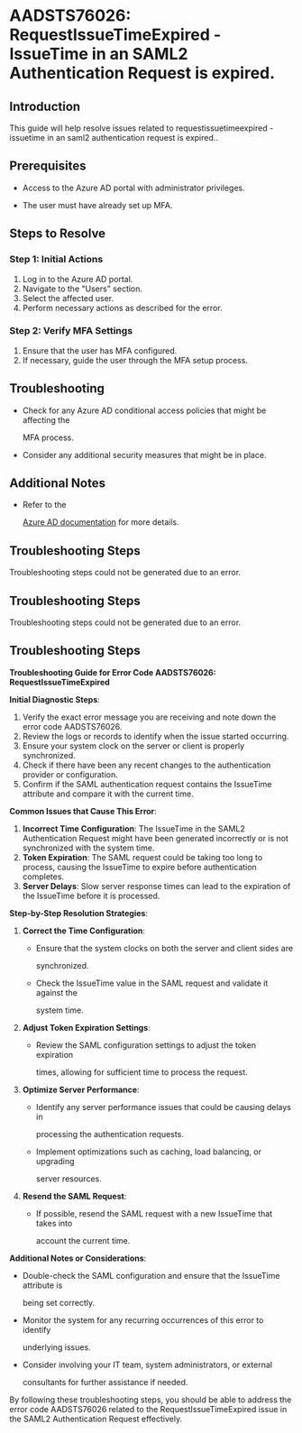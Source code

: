 
# AADSTS76026: RequestIssueTimeExpired - IssueTime in an SAML2 Authentication Request is expired.


## Introduction

This guide will help resolve issues related to requestissuetimeexpired -
issuetime in an saml2 authentication request is expired..


## Prerequisites


* Access to the Azure AD portal with administrator privileges.

* The user must have already set up MFA.


## Steps to Resolve


### Step 1: Initial Actions

1. Log in to the Azure AD portal.
2. Navigate to the "Users" section.
3. Select the affected user.
4. Perform necessary actions as described for the error.


### Step 2: Verify MFA Settings

1. Ensure that the user has MFA configured.
2. If necessary, guide the user through the MFA setup process.


## Troubleshooting


* Check for any Azure AD conditional access policies that might be affecting the

  MFA process.

* Consider any additional security measures that might be in place.


## Additional Notes


* Refer to the

  [Azure AD 
documentation](https://learn.microsoft.com/en-us/azure/active-directory/)
  for more details.


## Troubleshooting Steps

Troubleshooting steps could not be generated due to an error.


## Troubleshooting Steps

Troubleshooting steps could not be generated due to an error.


## Troubleshooting Steps

**Troubleshooting Guide for Error Code AADSTS76026: RequestIssueTimeExpired**

**Initial Diagnostic Steps**:

1. Verify the exact error message you are receiving and note down the error code
   AADSTS76026.
2. Review the logs or records to identify when the issue started occurring.
3. Ensure your system clock on the server or client is properly synchronized.
4. Check if there have been any recent changes to the authentication provider or
   configuration.
5. Confirm if the SAML authentication request contains the IssueTime attribute
   and compare it with the current time.

**Common Issues that Cause This Error**:

1. **Incorrect Time Configuration**: The IssueTime in the SAML2 Authentication
   Request might have been generated incorrectly or is not synchronized with the
   system time.
2. **Token Expiration**: The SAML request could be taking too long to process,
   causing the IssueTime to expire before authentication completes.
3. **Server Delays**: Slow server response times can lead to the expiration of
   the IssueTime before it is processed.

**Step-by-Step Resolution Strategies**:

1. **Correct the Time Configuration**:

   * Ensure that the system clocks on both the server and client sides are

     synchronized.
   * Check the IssueTime value in the SAML request and validate it against the

     system time.

2. **Adjust Token Expiration Settings**:

   * Review the SAML configuration settings to adjust the token expiration

     times, allowing for sufficient time to process the request.

3. **Optimize Server Performance**:

   * Identify any server performance issues that could be causing delays in

     processing the authentication requests.
   * Implement optimizations such as caching, load balancing, or upgrading

     server resources.

4. **Resend the SAML Request**:
   * If possible, resend the SAML request with a new IssueTime that takes into

     account the current time.

**Additional Notes or Considerations**:


* Double-check the SAML configuration and ensure that the IssueTime attribute is

  being set correctly.

* Monitor the system for any recurring occurrences of this error to identify

  underlying issues.

* Consider involving your IT team, system administrators, or external

  consultants for further assistance if needed.

By following these troubleshooting steps, you should be able to address the
error code AADSTS76026 related to the RequestIssueTimeExpired issue in the SAML2
Authentication Request effectively.